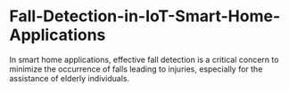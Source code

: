 # Fall-Detection-in-IoT-Smart-Home-Applications
In smart home applications, effective fall detection  is a critical concern to minimize the occurrence of falls leading to  injuries, especially for the assistance of elderly individuals.
